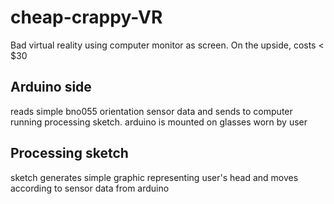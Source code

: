 # cheap-crappy-VR
Bad virtual reality using computer monitor as screen. On the upside, costs < $30

## Arduino side
reads simple bno055 orientation sensor data and sends to computer running processing sketch.
arduino is mounted on glasses worn by user

## Processing sketch
sketch generates simple graphic representing user's head and moves according to sensor data from arduino
